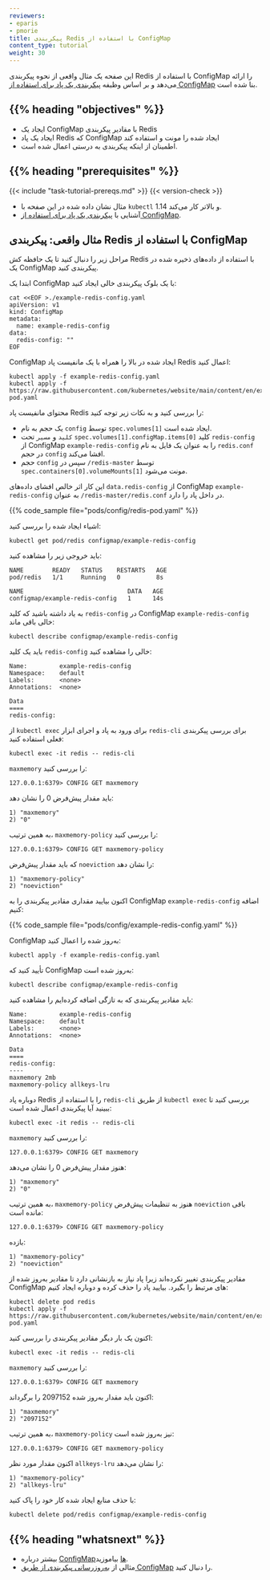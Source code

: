 ```yaml
---
reviewers:
- eparis
- pmorie
title: پیکربندی Redis با استفاده از ConfigMap
content_type: tutorial
weight: 30
---
```


<!-- overview -->

این صفحه یک مثال واقعی از نحوه پیکربندی Redis با استفاده از ConfigMap را ارائه می‌دهد و بر اساس وظیفه [پیکربندی یک پاد برای استفاده از ConfigMap](/docs/tasks/configure-pod-container/configure-pod-configmap/) بنا شده است.



## {{% heading "objectives" %}}


* ایجاد یک ConfigMap با مقادیر پیکربندی Redis
* ایجاد یک پاد Redis که ConfigMap ایجاد شده را مونت و استفاده کند
* اطمینان از اینکه پیکربندی به درستی اعمال شده است.



## {{% heading "prerequisites" %}}


{{< include "task-tutorial-prereqs.md" >}} {{< version-check >}}

* مثال نشان داده شده در این صفحه با `kubectl` 1.14 و بالاتر کار می‌کند.
* آشنایی با [پیکربندی یک پاد برای استفاده از ConfigMap](/docs/tasks/configure-pod-container/configure-pod-configmap/).



<!-- lessoncontent -->


## مثال واقعی: پیکربندی Redis با استفاده از ConfigMap

مراحل زیر را دنبال کنید تا یک حافظه کش Redis با استفاده از داده‌های ذخیره شده در یک ConfigMap پیکربندی کنید.

ابتدا یک ConfigMap با یک بلوک پیکربندی خالی ایجاد کنید:

```shell
cat <<EOF >./example-redis-config.yaml
apiVersion: v1
kind: ConfigMap
metadata:
  name: example-redis-config
data:
  redis-config: ""
EOF
```

ConfigMap ایجاد شده در بالا را همراه با یک مانفیست پاد Redis اعمال کنید:

```shell
kubectl apply -f example-redis-config.yaml
kubectl apply -f https://raw.githubusercontent.com/kubernetes/website/main/content/en/examples/pods/config/redis-pod.yaml
```

محتوای مانفیست پاد Redis را بررسی کنید و به نکات زیر توجه کنید:

* یک حجم به نام `config` توسط `spec.volumes[1]` ایجاد شده است.
* `کلید` و `مسیر` تحت `spec.volumes[1].configMap.items[0]` کلید `redis-config` از ConfigMap `example-redis-config` را به عنوان یک فایل به نام `redis.conf` در حجم `config` افشا می‌کند.
* حجم `config` سپس در `/redis-master` توسط `spec.containers[0].volumeMounts[1]` مونت می‌شود.

این کار اثر خالص افشای داده‌های `data.redis-config` از ConfigMap `example-redis-config` به عنوان `/redis-master/redis.conf` در داخل پاد را دارد.

{{% code_sample file="pods/config/redis-pod.yaml" %}}

اشیاء ایجاد شده را بررسی کنید:

```shell
kubectl get pod/redis configmap/example-redis-config
```

باید خروجی زیر را مشاهده کنید:

```
NAME        READY   STATUS    RESTARTS   AGE
pod/redis   1/1     Running   0          8s

NAME                             DATA   AGE
configmap/example-redis-config   1      14s
```

به یاد داشته باشید که کلید `redis-config` در ConfigMap `example-redis-config` خالی باقی ماند:

```shell
kubectl describe configmap/example-redis-config
```

باید یک کلید `redis-config` خالی را مشاهده کنید:

```shell
Name:         example-redis-config
Namespace:    default
Labels:       <none>
Annotations:  <none>

Data
====
redis-config:
```

از `kubectl exec` برای ورود به پاد و اجرای ابزار `redis-cli` برای بررسی پیکربندی فعلی استفاده کنید:

```shell
kubectl exec -it redis -- redis-cli
```

`maxmemory` را بررسی کنید:

```shell
127.0.0.1:6379> CONFIG GET maxmemory
```

باید مقدار پیش‌فرض 0 را نشان دهد:

```shell
1) "maxmemory"
2) "0"
```

به همین ترتیب، `maxmemory-policy` را بررسی کنید:

```shell
127.0.0.1:6379> CONFIG GET maxmemory-policy
```

که باید مقدار پیش‌فرض `noeviction` را نشان دهد:

```shell
1) "maxmemory-policy"
2) "noeviction"
```

اکنون بیایید مقداری مقادیر پیکربندی را به ConfigMap `example-redis-config` اضافه کنیم:

{{% code_sample file="pods/config/example-redis-config.yaml" %}}

ConfigMap به‌روز شده را اعمال کنید:

```shell
kubectl apply -f example-redis-config.yaml
```

تأیید کنید که ConfigMap به‌روز شده است:

```shell
kubectl describe configmap/example-redis-config
```

باید مقادیر پیکربندی که به تازگی اضافه کرده‌ایم را مشاهده کنید:

```shell
Name:         example-redis-config
Namespace:    default
Labels:       <none>
Annotations:  <none>

Data
====
redis-config:
----
maxmemory 2mb
maxmemory-policy allkeys-lru
```

دوباره پاد Redis را با استفاده از `redis-cli` از طریق `kubectl exec` بررسی کنید تا ببینید آیا پیکربندی اعمال شده است:

```shell
kubectl exec -it redis -- redis-cli
```

`maxmemory` را بررسی کنید:

```shell
127.0.0.1:6379> CONFIG GET maxmemory
```

هنوز مقدار پیش‌فرض 0 را نشان می‌دهد:

```shell
1) "maxmemory"
2) "0"
```

به همین ترتیب، `maxmemory-policy` هنوز به تنظیمات پیش‌فرض `noeviction` باقی مانده است:

```shell
127.0.0.1:6379> CONFIG GET maxmemory-policy
```

بازده:

```shell
1) "maxmemory-policy"
2) "noeviction"
```

مقادیر پیکربندی تغییر نکرده‌اند زیرا پاد نیاز به بازنشانی دارد تا مقادیر به‌روز شده از ConfigMap های مرتبط را بگیرد. بیایید پاد را حذف کرده و دوباره ایجاد کنیم:

```shell
kubectl delete pod redis
kubectl apply -f https://raw.githubusercontent.com/kubernetes/website/main/content/en/examples/pods/config/redis-pod.yaml
```

اکنون یک بار دیگر مقادیر پیکربندی را بررسی کنید:

```shell
kubectl exec -it redis -- redis-cli
```

`maxmemory` را بررسی کنید:

```shell
127.0.0.1:6379> CONFIG GET maxmemory
```

اکنون باید مقدار به‌روز شده 2097152 را برگرداند:

```shell
1) "maxmemory"
2) "2097152"
```

به همین ترتیب، `maxmemory-policy` نیز به‌روز شده است:

```shell
127.0.0.1:6379> CONFIG GET maxmemory-policy
```

اکنون مقدار مورد نظر `allkeys-lru` را نشان می‌دهد:

```shell
1) "maxmemory-policy"
2) "allkeys-lru"
```

با حذف منابع ایجاد شده کار خود را پاک کنید:

```shell
kubectl delete pod/redis configmap/example-redis-config
```

## {{% heading "whatsnext" %}}


* بیشتر درباره [ConfigMapها](/docs/tasks/configure-pod-container/configure-pod-configmap/) بیاموزید.
* مثالی از [به‌روزرسانی پیکربندی از طریق ConfigMap](/docs/tutorials/configuration/updating-configuration-via-a-configmap/) را دنبال کنید.
